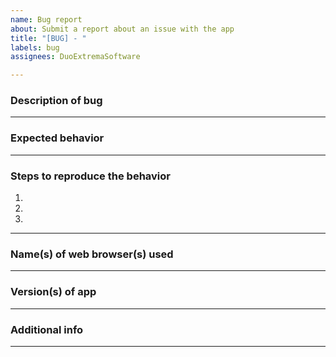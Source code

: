 ```yaml
---
name: Bug report
about: Submit a report about an issue with the app
title: "[BUG] - "
labels: bug
assignees: DuoExtremaSoftware

---
```


### Description of bug ###



--------------------------------------------------------------------------------
### Expected behavior ###



--------------------------------------------------------------------------------
### Steps to reproduce the behavior ###

1. 
2. 
3. 

--------------------------------------------------------------------------------
### Name(s) of web browser(s) used ###



--------------------------------------------------------------------------------
### Version(s) of app ###



--------------------------------------------------------------------------------
### Additional info ###



--------------------------------------------------------------------------------
